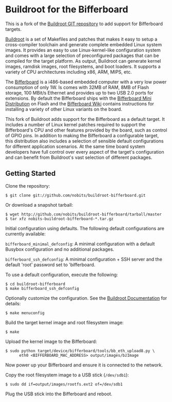 Buildroot for the Bifferboard
=============================

This is a fork of the [Buildroot GIT repository][] to add support for
Bifferboard targets.

[Buildroot][] is a set of Makefiles and patches that makes it easy to setup
a cross-compiler toolchain and generate complete embedded Linux system
images. It provides an easy to use Linux-kernel-like configuration system
and comes with a large selection of preconfigured packages that can be
compiled for the target platform. As output, Buildroot can generate kernel
images, ramdisk images, root filesystems, and boot loaders. It supports a
variety of CPU architectures including x86, ARM, MIPS, etc.

The [Bifferboard][] is a i486-based embedded computer with a very low power
consumption of only 1W. Is comes with 32MB of RAM, 8MB of Flash storage,
100 MBit/s Ethernet and provides up to two USB 2.0 ports for extensions. By
default the Bifferboard ships with the [Bifferboard Mini Distribution][] on
Flash and the [Bifferboard Wiki][] contains instructions for installing a
variety of other Linux variants on the board.

This fork of Buildroot adds support for the Bifferboard as a default
target. It includes a number of Linux kernel patches required to support
the Bifferboard's CPU and other features provided by the board, such as
control of GPIO pins. In addition to making the Bifferboard a configurable
target, this distribution also includes a selection of sensible default
configurations for different application scenarios. At the same time board
system developers have full control over every aspect of the target's
configuration and can benefit from Buildroot's vast selection of different
packages.

[Buildroot]: http://buildroot.uclibc.org/
[Buildroot GIT repository]: git://git.buildroot.net/buildroot

[Bifferboard]: http://bifferos.bizhat.com/
[Bifferboard Wiki]: http://sites.google.com/site/bifferboard/
[Bifferboard Mini Distribution]: http://sites.google.com/site/bifferboard/Home/bifferboard-mini-distribution

Getting Started
---------------

Clone the repository:

    $ git clone git://github.com/nobits/buildroot-bifferboard.git

Or download a snapshot tarball:

    $ wget http://github.com/nobits/buildroot-bifferboard/tarball/master
    $ tar xfz nobits-buildroot-bifferboard-*.tar.gz

Initial configuration using defaults. The following default configurations
are currently available:
   
  `bifferboard_minimal_defconfig`: A minimal configuration with a default
  Busybox configuration and no additional packages.
   
  `bifferboard_ssh_defconfig`: A minimal configuration + SSH server and
  the default 'root' password set to 'bifferboard.
 
To use a default configuration, execute the following:

    $ cd buildroot-bifferboard
    $ make bifferboard_ssh_defconfig

Optionally customize the configuration. See the [Buildroot Documentation][]
for details:

    $ make menuconfig

Build the target kernel image and root filesystem image:

    $ make

Upload the kernel image to the Bifferboard:

    $ sudo python target/device/bifferboard/tools/bb_eth_upload8.py \
          eth0 <BIFFERBOARD_MAC_ADDRESS> output/images/bzImage

Now power up your Bifferboard and ensure it is connected to the network.

Copy the root filesystem image to a USB stick (`/dev/sdb1`):

    $ sudo dd if=output/images/rootfs.ext2 of=/dev/sdb1

Plug the USB stick into the Bifferboard and reboot.

[Buildroot Documentation]: http://buildroot.uclibc.org/buildroot.html
